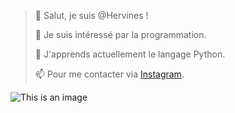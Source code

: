 > 👋 Salut, je suis @Hervines !
>
> 👀 Je suis intéressé par la programmation.
>
> 🌱 J'apprends actuellement le langage Python.
>
> 📫 Pour me contacter via [Instagram](https://www.instagram.com/codingcodeasmr/).

![This is an image](https://myoctocat.com/assets/images/base-octocat.svg)
